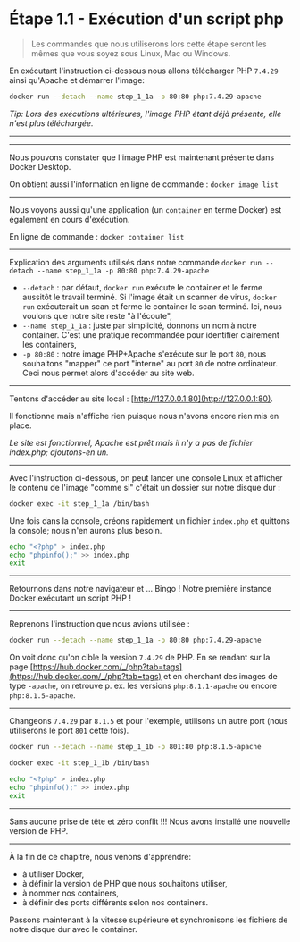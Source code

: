 # Étape 1.1 - Exécution d'un script php

> Les commandes que nous utiliserons lors cette étape seront les mêmes que vous soyez sous Linux, Mac ou Windows.

En exécutant l'instruction ci-dessous nous allons télécharger PHP `7.4.29` ainsi qu'Apache et démarrer l'image:

```bash
docker run --detach --name step_1_1a -p 80:80 php:7.4.29-apache
```

*Tip: Lors des exécutions ultérieures, l'image PHP étant déjà présente, elle n'est plus téléchargée.*

----

<!-- .slide: data-background="./images/desktop_image_step_1_1.png" data-background-size="cover" class="hide_title" -->

----

Nous pouvons constater que l'image PHP est maintenant présente dans Docker Desktop.

On obtient aussi l'information en ligne de commande : `docker image list`

----

<!-- .slide: data-background="./images/desktop_container_step_1_1a.png" data-background-size="cover" -->

Nous voyons aussi qu'une application (un `container` en terme Docker) est également en cours d'exécution.

En ligne de commande : `docker container list`

----

Explication des arguments utilisés dans notre commande `docker run --detach --name step_1_1a -p 80:80 php:7.4.29-apache`

* `--detach` : par défaut, `docker run` exécute le container et le ferme aussitôt le travail terminé. Si l'image était un scanner de virus, `docker run` exécuterait un scan et ferme le container le scan terminé. Ici, nous voulons que notre site reste "à l'écoute",
* `--name step_1_1a` : juste par simplicité, donnons un nom à notre container. C'est une pratique recommandée pour identifier clairement les containers,
* `-p 80:80` : notre image PHP+Apache s'exécute sur le port `80`, nous souhaitons "mapper" ce port "interne" au port `80` de notre ordinateur. Ceci nous permet alors d'accéder au site web.

----

<!-- .slide: data-background="./images/localhost_step_1_1a_0.png" data-background-size="cover" -->

Tentons d'accéder au site local : [http://127.0.0.1:80](http://127.0.0.1:80).

Il fonctionne mais n'affiche rien puisque nous n'avons encore rien mis en place.

*Le site est fonctionnel, Apache est prêt mais il n'y a pas de fichier index.php; ajoutons-en un.*

----

Avec l'instruction ci-dessous, on peut lancer une console Linux et afficher le contenu de l'image "comme si" c'était un dossier sur notre disque dur :

```bash
docker exec -it step_1_1a /bin/bash
```

Une fois dans la console, créons rapidement un fichier `index.php` et quittons la console; nous n'en aurons plus besoin.

```bash
echo "<?php" > index.php
echo "phpinfo();" >> index.php
exit
```

----

<!-- .slide: data-background="./images/localhost_step_1_1a_1.png" data-background-size="cover" -->

Retournons dans notre navigateur et ... Bingo ! Notre première instance Docker exécutant un script PHP !

----

Reprenons l'instruction que nous avions utilisée :

```bash
docker run --detach --name step_1_1a -p 80:80 php:7.4.29-apache
```

On voit donc qu'on cible la version `7.4.29` de PHP. En se rendant sur la page
[https://hub.docker.com/_/php?tab=tags](https://hub.docker.com/_/php?tab=tags) et en cherchant des images de type `-apache`, on retrouve p. ex. les versions `php:8.1.1-apache` ou encore `php:8.1.5-apache`.

----

Changeons `7.4.29` par `8.1.5` et pour l'exemple, utilisons un autre port (nous utiliserons le port `801` cette fois).

```bash
docker run --detach --name step_1_1b -p 801:80 php:8.1.5-apache
```

```bash
docker exec -it step_1_1b /bin/bash
```

```bash
echo "<?php" > index.php
echo "phpinfo();" >> index.php
exit
```

----

<!-- .slide: data-background="./images/localhost_step_1_2.png" data-background-size="cover" -->

Sans aucune prise de tête et zéro conflit !!! Nous avons installé une nouvelle version de PHP.

----

<!-- .slide: data-background="./images/we-have-learned.jpg" data-background-size="cover" -->

À la fin de ce chapitre, nous venons d'apprendre:

* à utiliser Docker,
* à définir la version de PHP que nous souhaitons utiliser,
* à nommer nos containers,
* à définir des ports différents selon nos containers.

Passons maintenant à la vitesse supérieure et synchronisons les fichiers de notre disque dur avec le container.
